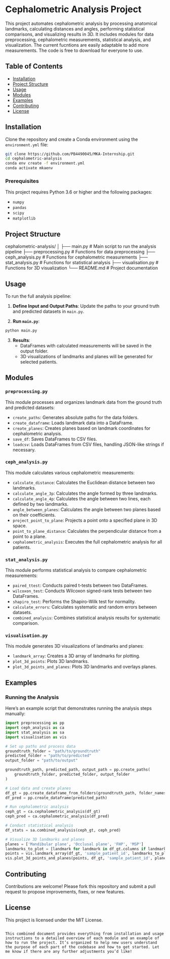 # Cephalometric Analysis Project

This project automates cephalometric analysis by processing anatomical landmarks, calculating distances and angles, performing statistical comparisons, and visualizing results in 3D. It includes modules for data preprocessing, cephalometric measurements, statistical analysis, and visualization. The current fucntions are easily adaptable to add more measurements. The code is free to download for everyone to use.

## Table of Contents
- [Installation](#installation)
- [Project Structure](#project-structure)
- [Usage](#usage)
- [Modules](#modules)
- [Examples](#examples)
- [Contributing](#contributing)
- [License](#license)

## Installation

Clone the repository and create a Conda environment using the `environment.yml` file:

```bash
git clone https://github.com/PB4490045/MKA-Internship.git
cd cephalometric-analysis
conda env create -f environment.yml
conda activate mkaenv
```

### Prerequisites

This project requires Python 3.6 or higher and the following packages:
- `numpy`
- `pandas`
- `scipy`
- `matplotlib`


## Project Structure

cephalometric-analysis/
│
├── main.py                    # Main script to run the analysis pipeline
├── preprocessing.py           # Functions for data preprocessing
├── ceph_analysis.py           # Functions for cephalometric measurements
├── stat_analysis.py           # Functions for statistical analysis
├── visualisation.py           # Functions for 3D visualization
└── README.md                  # Project documentation


## Usage

To run the full analysis pipeline:

1. **Define Input and Output Paths**: Update the paths to your ground truth and predicted datasets in `main.py`.

2. **Run `main.py`**:
```bash
python main.py
```

3. **Results**:
   - DataFrames with calculated measurements will be saved in the output folder.
   - 3D visualizations of landmarks and planes will be generated for selected patients.

## Modules

### `preprocessing.py`
This module processes and organizes landmark data from the ground truth and predicted datasets:
- `create_paths`: Generates absolute paths for the data folders.
- `create_dataframe`: Loads landmark data into a DataFrame.
- `create_planes`: Creates planes based on landmark coordinates for cephalometric analysis.
- `save_df`: Saves DataFrames to CSV files.
- `loadcsv`: Loads DataFrames from CSV files, handling JSON-like strings if necessary.

### `ceph_analysis.py`
This module calculates various cephalometric measurements:
- `calculate_distance`: Calculates the Euclidean distance between two landmarks.
- `calculate_angle_3p`: Calculates the angle formed by three landmarks.
- `calculate_angle_4p`: Calculates the angle between two lines, each defined by two landmarks.
- `angle_between_planes`: Calculates the angle between two planes based on their coefficients.
- `project_point_to_plane`: Projects a point onto a specified plane in 3D space.
- `point_to_plane_distance`: Calculates the perpendicular distance from a point to a plane.
- `cephalometric_analysis`: Executes the full cephalometric analysis for all patients.

### `stat_analysis.py`
This module performs statistical analysis to compare cephalometric measurements:
- `paired_ttest`: Conducts paired t-tests between two DataFrames.
- `wilcoxon_test`: Conducts Wilcoxon signed-rank tests between two DataFrames.
- `shapiro_test`: Performs the Shapiro-Wilk test for normality.
- `calculate_errors`: Calculates systematic and random errors between datasets.
- `combined_analysis`: Combines statistical analysis results for systematic comparison.

### `visualisation.py`
This module generates 3D visualizations of landmarks and planes:
- `landmark_array`: Creates a 3D array of landmarks for plotting.
- `plot_3d_points`: Plots 3D landmarks.
- `plot_3d_points_and_planes`: Plots 3D landmarks and overlays planes.

## Examples

### Running the Analysis

Here’s an example script that demonstrates running the analysis steps manually:

```python
import preprocessing as pp
import ceph_analysis as ca
import stat_analysis as sa
import visualisation as vis

# Set up paths and process data
groundtruth_folder = "path/to/groundtruth"
predicted_folder = "path/to/predicted"
output_folder = "path/to/output"

groundtruth_path, predicted_path, output_path = pp.create_paths(
    groundtruth_folder, predicted_folder, output_folder
)

# Load data and create planes
df_gt = pp.create_dataframe_from_folders(groundtruth_path, folder_names)
df_pred = pp.create_dataframe(predicted_path)

# Run cephalometric analysis
ceph_gt = ca.cephalometric_analysis(df_gt)
ceph_pred = ca.cephalometric_analysis(df_pred)

# Conduct statistical analysis
df_stats = sa.combined_analysis(ceph_gt, ceph_pred)

# Visualize 3D landmarks and planes
planes = ['Mandibular plane', 'Occlusal plane', 'FHP', 'MSP']
landmarks_to_plot = [landmark for landmark in df_gt.columns if landmark not in planes]
points = vis.landmark_array(df_gt, 'sample_patient_id', landmarks_to_plot)
vis.plot_3d_points_and_planes(points, df_gt, 'sample_patient_id', planes)
```

## Contributing

Contributions are welcome! Please fork this repository and submit a pull request to propose improvements, fixes, or new features.

## License

This project is licensed under the MIT License.
```

This combined document provides everything from installation and usage instructions to a detailed overview of each module and an example of how to run the project. It’s organized to help new users understand the purpose of each part of the codebase and how to get started. Let me know if there are any further adjustments you’d like!
